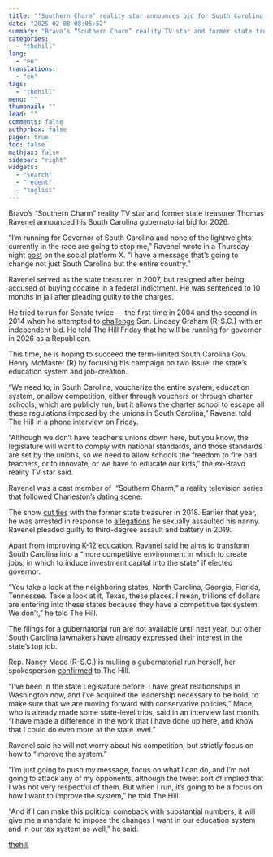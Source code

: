 ```yaml
---
title: "‘Southern Charm’ reality star announces bid for South Carolina governor"
date: "2025-02-08 08:05:52"
summary: "Bravo’s “Southern Charm” reality TV star and former state treasurer Thomas Ravenel announced his South Carolina gubernatorial bid for 2026. “I’m running for Governor of South Carolina and none of the lightweights currently in the race are going to stop me,” Ravenel wrote in a Thursday night post on the..."
categories:
  - "thehill"
lang:
  - "en"
translations:
  - "en"
tags:
  - "thehill"
menu: ""
thumbnail: ""
lead: ""
comments: false
authorbox: false
pager: true
toc: false
mathjax: false
sidebar: "right"
widgets:
  - "search"
  - "recent"
  - "taglist"
---
```


Bravo’s “Southern Charm” reality TV star and former state treasurer Thomas Ravenel announced his South Carolina gubernatorial bid for 2026.

“I’m running for Governor of South Carolina and none of the lightweights currently in the race are going to stop me,” Ravenel wrote in a Thursday night [post](https://x.com/Thomasravenel/status/1887713476316995611) on the social platform X. “I have a message that’s going to change not just South Carolina but the entire country.”

Ravenel served as the state treasurer in 2007, but resigned after being accused of buying cocaine in a federal indictment. He was sentenced to 10 months in jail after pleading guilty to the charges.

He tried to run for Senate twice — the first time in 2004 and the second in 2014 when he attempted to [challenge](https://thehill.com/blogs/ballot-box/211416-reality-tv-star-to-run-against-lindsey-graham/) Sen. Lindsey Graham (R-S.C.) with an independent bid. He told The Hill Friday that he will be running for governor in 2026 as a Republican.

This time, he is hoping to succeed the term-limited South Carolina Gov. Henry McMaster (R) by focusing his campaign on two issue: the state’s education system and job-creation.

“We need to, in South Carolina, voucherize the entire system, education system, or allow competition, either through vouchers or through charter schools, which are publicly run, but it allows the charter school to escape all these regulations imposed by the unions in South Carolina,” Ravenel told The Hill in a phone interview on Friday.

“Although we don’t have teacher’s unions down here, but you know, the legislature will want to comply with national standards, and those standards are set by the unions, so we need to allow schools the freedom to fire bad teachers, or to innovate, or we have to educate our kids,” the ex-Bravo reality TV star said.

Ravenel was a cast member of  “Southern Charm,” a reality television series that followed Charleston’s dating scene.

The show [cut ties](https://people.com/tv/southern-charm-cast-cut-ties-thomas-ravenel/) with the former state treasurer in 2018. Earlier that year, he was arrested in response to [allegations](https://people.com/tv/police-investigating-southern-charm-thomas-ravenel-sexual-assault/) he sexually assaulted his nanny. Ravenel pleaded guilty to third-degree assault and battery in 2019.

Apart from improving K-12 education, Ravanel said he aims to transform South Carolina into a “more competitive environment in which to create jobs, in which to induce investment capital into the state” if elected governor.

“You take a look at the neighboring states, North Carolina, Georgia, Florida, Tennessee. Take a look at it, Texas, these places. I mean, trillions of dollars are entering into these states because they have a competitive tax system. We don’t,” he told The Hill.

The filings for a gubernatorial run are not available until next year, but other South Carolina lawmakers have already expressed their interest in the state’s top job.

Rep. Nancy Mace (R-S.C.) is mulling a gubernatorial run herself, her spokesperson [confirmed](https://thehill.com/homenews/campaign/5101051-sc-governor-nancy-mace-run/) to The Hill.

“I’ve been in the state Legislature before, I have great relationships in Washington now, and I’ve acquired the leadership necessary to be bold, to make sure that we are moving forward with conservative policies,” Mace, who is already made some state-level trips, said in an interview last month. “I have made a difference in the work that I have done up here, and know that I could do even more at the state level.”

Ravenel said he will not worry about his competition, but strictly focus on how to “improve the system.”

“I’m just going to push my message, focus on what I can do, and I’m not going to attack any of my opponents, although the tweet sort of implied that I was not very respectful of them. But when I run, it’s going to be a focus on how I want to improve the system,” he told The Hill.

“And if I can make this political comeback with substantial numbers, it will give me a mandate to impose the changes I want in our education system and in our tax system as well,” he said.

[thehill](https://thehill.com/homenews/campaign/5133855-southern-charm-ravenel-south-carolina-governor/)
